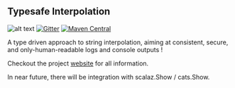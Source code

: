 ## Typesafe Interpolation


![alt text](https://travis-ci.org/afsalthaj/safe-string-interpolation.svg?branch=master)
[![Gitter](https://badges.gitter.im/Join%20Chat.svg)](https://gitter.im/safe-string-interpolation/community?utm_source=badge&utm_medium=badge&utm_campaign=pr-badge&utm_content=badge)
[![Maven Central](https://img.shields.io/maven-central/v/io.github.afsalthaj/safe-string_2.12.svg)](http://search.maven.org/#search|gav|1|g%3A%22io.github.afsalthaj%22%20AND%20a%3A%22safe-string_2.12%22)


A type driven approach to string interpolation, aiming at consistent, secure,  and only-human-readable logs and console outputs ! 

Checkout the project [website](https://afsalthaj.github.io/safe-string-interpolation/) for all information.

In near future, there will be integration with scalaz.Show / cats.Show.

